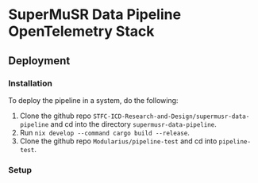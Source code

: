 # SuperMuSR Data Pipeline OpenTelemetry Stack

## Deployment

### Installation

To deploy the pipeline in a system, do the following:
1. Clone the github repo `STFC-ICD-Research-and-Design/supermusr-data-pipeline` and cd into the directory `supermusr-data-pipeline`.
2. Run `nix develop --command cargo build --release`.
3. Clone the github repo `Modularius/pipeline-test` and cd into `pipeline-test`.

### Setup